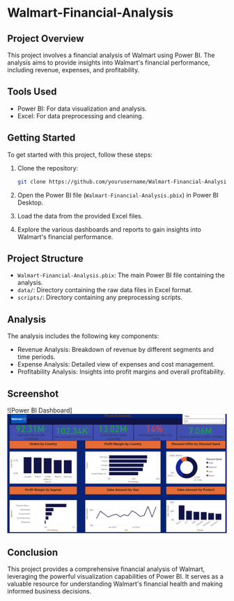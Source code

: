 # Walmart-Financial-Analysis

## Project Overview
This project involves a financial analysis of Walmart using Power BI. The analysis aims to provide insights into Walmart's financial performance, including revenue, expenses, and profitability.

## Tools Used
- Power BI: For data visualization and analysis.
- Excel: For data preprocessing and cleaning.

## Getting Started
To get started with this project, follow these steps:

1. Clone the repository:
    ```bash
    git clone https://github.com/yourusername/Walmart-Financial-Analysis.git
    ```

2. Open the Power BI file (`Walmart-Financial-Analysis.pbix`) in Power BI Desktop.

3. Load the data from the provided Excel files.

4. Explore the various dashboards and reports to gain insights into Walmart's financial performance.

## Project Structure
- `Walmart-Financial-Analysis.pbix`: The main Power BI file containing the analysis.
- `data/`: Directory containing the raw data files in Excel format.
- `scripts/`: Directory containing any preprocessing scripts.

## Analysis
The analysis includes the following key components:
- Revenue Analysis: Breakdown of revenue by different segments and time periods.
- Expense Analysis: Detailed view of expenses and cost management.
- Profitability Analysis: Insights into profit margins and overall profitability.

## Screenshot
![Power BI Dashboard]![Screenshot](https://github.com/saif131/Walmart-Financial-Analysis/raw/main/Screenshot%20(248).png)

## Conclusion
This project provides a comprehensive financial analysis of Walmart, leveraging the powerful visualization capabilities of Power BI. It serves as a valuable resource for understanding Walmart's financial health and making informed business decisions.
